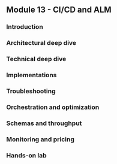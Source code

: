 ## Module 13 - CI/CD and ALM

### Introduction

### Architectural deep dive

### Technical deep dive

### Implementations

### Troubleshooting

### Orchestration and optimization

### Schemas and throughput

### Monitoring and pricing

### Hands-on lab
